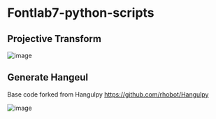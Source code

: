 # Fontlab7-python-scripts

## Projective Transform

![image](https://user-images.githubusercontent.com/74699528/194976711-9e208a9a-b4bc-4083-b888-4df1e3ed1f0a.png)



## Generate Hangeul
Base code forked from Hangulpy
https://github.com/rhobot/Hangulpy

![image](https://user-images.githubusercontent.com/74699528/194976634-37832b2f-68d8-4e44-9b72-3272958923e0.png)

